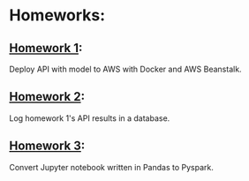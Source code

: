 # Homeworks:

## [Homework 1](hw1-deploy-model-flask-docker-aws):
Deploy API with model to AWS with Docker and AWS Beanstalk.


## [Homework 2](hw2-setting-up-firebase):
Log homework 1's API results in a database.


## [Homework 3](hw3-pyspark-intro):
Convert Jupyter notebook written in Pandas to Pyspark.